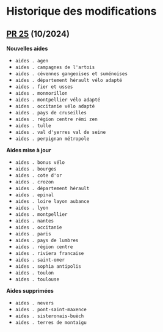 # Historique des modifications

## [PR 25](https://github.com/betagouv/agir-back/pull/25) (10/2024)

**Nouvelles aides**

- `aides . agen`
- `aides . campagnes de l'artois`
- `aides . cévennes gangeoises et suménoises`
- `aides . département hérault vélo adapté`
- `aides . fier et usses`
- `aides . monmorillon`
- `aides . montpellier vélo adapté`
- `aides . occitanie vélo adapté`
- `aides . pays de cruseilles`
- `aides . région centre rémi zen`
- `aides . tulle`
- `aides . val d'yerres val de seine`
- `aides . perpignan métropole`

**Aides mise à jour**

- `aides . bonus vélo`
- `aides . bourges`
- `aides . cote d'or`
- `aides . crozon`
- `aides . département hérault`
- `aides . epinal`
- `aides . loire layon aubance`
- `aides . lyon`
- `aides . montpellier`
- `aides . nantes`
- `aides . occitanie`
- `aides . paris`
- `aides . pays de lumbres`
- `aides . région centre`
- `aides . riviera francaise`
- `aides . saint-omer`
- `aides . sophia antipolis`
- `aides . toulon`
- `aides . toulouse`

**Aides supprimées**

- `aides . nevers`
- `aides . pont-saint-maxence`
- `aides . sisteronais-buëch`
- `aides . terres de montaigu`

